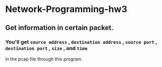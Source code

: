 # Network-Programming-hw3
## Get information in certain packet.
### You'll get `source address` , `destination address` , `source port` , `destination port` , `size` , and `time`







in the pcap file through this program.
